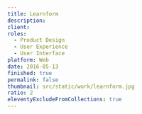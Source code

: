 ```yaml
---
title: Learnform
description: 
client:
roles:
  - Product Design
  - User Experience
  - User Interface
platform: Web
date: 2016-05-13
finished: true
permalink: false
thumbnail: src/static/work/learnform.jpg
ratio: 2
eleventyExcludeFromCollections: true
---
```

